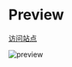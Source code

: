 # Preview

[访问站点](https://www.fanghsiu.top)

![preview](https://s1.ax1x.com/2023/04/23/p9e8RoQ.png)
